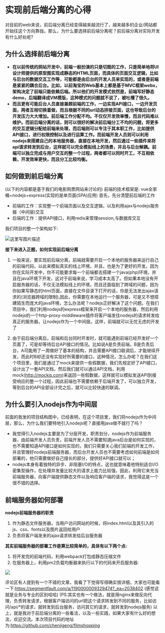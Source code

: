 # 实现前后端分离的心得

对目前的web来说，前后端分离已经变得越来越流行了，越来越多的企业/网站都开始往这个方向靠拢。那么，为什么要选择前后端分离呢？前后端分离对实际开发有什么好处呢?

## **为什么选择前后端分离**
- **在以前传统的网站开发中，前端一般扮演的只是切图的工作，只是简单地将UI设计师提供的原型图实现成静态的HTML页面，而具体的页面交互逻辑，比如与后台的数据交互工作等，可能都是由后台的开发人员来实现的，或者是前端是紧紧的耦合后台。比如，以前淘宝的Web基本上都是基于MVC框架webx，架构决定了前端只能依赖后端。所以他们的开发模式依然是，前端写好静态demo，后端翻译成VM模版，这种模式的问题就不说了，被吐槽了很久。**
- **而且更有可能后台人员直接兼顾前端的工作，一边实现API接口，一边开发页面，两者互相切换着做，而且根据不同的url动态拼接页面，这也导致后台的开发压力大大增加。前后端工作分配不均。不仅仅开发效率慢，而且代码难以维护。而前后端分离的话，则可以很好的解决前后端分工不均的问题，将更多的交互逻辑分配给前端来处理，而后端则可以专注于其本职工作，比如提供API接口，进行权限控制以及进行运算工作。而前端开发人员则可以利用nodejs来搭建自己的本地服务器，直接在本地开发，然后通过一些插件来将api请求转发到后台，这样就可以完全模拟线上的场景，并且与后台解耦。前端可以独立完成与用户交互的整一个过程，两者都可以同时开工，不互相依赖，开发效率更快，而且分工比较均衡。**

## **如何做到前后端分离**
(以下的内容都是基于我们的电影购票网站来讨论的)
前端的技术框架是: vue全家桶+nodejs+express(实现的是单页面(SPA)应用)
首先，先分清楚前后端的工作
 

 - 前端的工作：实现整一个前端页面以及交互逻辑，以及利用ajax与nodejs服务器（中间层)交互
 - 后端的工作：提供API接口，利用redis来管理session,与数据库交互

我们项目的整一个架构如下:

![这里写图片描述](https://img-blog.csdn.net/20170612002113179?watermark/2/text/aHR0cDovL2Jsb2cuY3Nkbi5uZXQvZ2l0aHViXzM5MTMzMTky/font/5a6L5L2T/fontsize/400/fill/I0JBQkFCMA==/dissolve/70/gravity/SouthEast)

**接下来进入正题，如何实现前后端分离**

 1. 一般来说，要实现前后端分离，前端就需要开启一个本地的服务器来运行自己的前端代码，以此来模拟真实的线上环境，并且，也是为了更好的开发。因为你在实际开发中，你不可能要求每一个前端都去搭建一个java(php)环境，并且在java环境下开发，这对于前端来说，学习成本太高了。但如果本地没有开启服务器的话，不仅无法模拟线上的环境，而且还面临到了跨域的问题，因为你如果写静态的html页面，直接在文件目录下打开的话，你是无法发出ajax请求的(浏览器跨域的限制),因此，你需要在本地运行一个服务器，可是又不想搭建陌生而庞大的java环境，怎么办法呢？nodejs正好解决了这个问题。在我们项目中，我们利用nodejs的express框架来开启一个本地的服务器，然后利用nodejs的一个http-proxy-middleware插件将客户端发往nodejs的请求转发给真正的服务器，让nodejs作为一个中间层。这样，前端就可以无忧无虑的开发了
 
 2.  由于前后端分离后，前端和后台同时开发时，就可能遇到前端已经开发好一个页面了，可是却等待后台API接口的情况。比如说A是负责前端，B是负责后台，A可能用了一周做好了基本的结构，并且需要API接口联调后，才能继续开发，而此时B却还没有实现好所需要的接口，这种情况，怎么办呢？在我们这个项目里，我们是通过了mock来提供一些假数据，我们先规定好了API接口，设计出了一套API文档，然后我们就可以通过API文档，利用mock(http://mockjs.com)来返回一些假数据，这样就可以模拟发送API到接受响应的整一个过程，因此前端也不需要依赖于后端开发了，可以独立开发，等到后台的API全部设计完之后，就可以比较快速的联调。

## **为什么要引入nodejs作为中间层**

前面的我发的项目结构图中，已经表明，在这个项目里，我们将nodejs作为中间层，那么，为什么我们要特地引入nodejs呢？直接用java做不就行了吗？

 - 我觉得引入nodejs主要是为了分层开发，职责划分，nodejs作为前端服务器，由前端开发人员负责，前端开发人员不需要知道java后台是如何实现的，也不需要知道API接口是如何实现的，我们只需要关心我们前端的开发工作，并且管理好nodejs前端服务器，而后台开发人员也不需要考虑如何前端是如何部署的，他只需要做好自己擅长的部分，提供好API接口就可以； 
 -  nodejs本身有着独特的异步、非阻塞I/O的特点，这也就意味着他特别适合I/O密集型操作，在处理并发量比较大的请求上能力比较强，因此，利用它来充当前端服务器，向客户端提供静态文件以及响应客户端的请求，我觉得这是一个很不错的选择。

## **前端服务器如何部署**
**nodejs前端服务器的职责**
1. 作为静态文件服务器，当用户访问网站的时候，将index.html以及其引入的js、css、fonts以及图片返回给用户
2. 负责将客户端发来的ajax请求转发给后台服务器

**其实前端服务器的部署工作是算比较简单的，具体有以下两个点:**
1. 将开发完的前端代码，利用webpack打包成静态压缩文件
2. 在服务器上，利用pm2负载均衡器来执行以下的代码来开启服务器:

![](http://images2015.cnblogs.com/blog/993343/201706/993343-20170612113502759-1966770141.png)

评论区有人提到有一个不错的文章，我看了下觉得写得确实很详细，大家也可能看一下:https://segmentfault.com/a/1190000009329474?_ea=2038402 (感觉这就是业务与专业的区别哈哈)
(PS:其实也有一个做法，就是用nginx来做反向代理，负责转发请求，根据客户端访问的url把这个请求转发到不同的服务，比如访问/api/*的请求，就转发到后台服务，访问其它的请求，就转发到nodejs服务)
以上，就是我对于前后端分离的一些看法，以及一些实践，如果大家有什么好的想法，欢迎交流。本次项目代码的地址为:https://github.com/chenjigeng/filmshopping